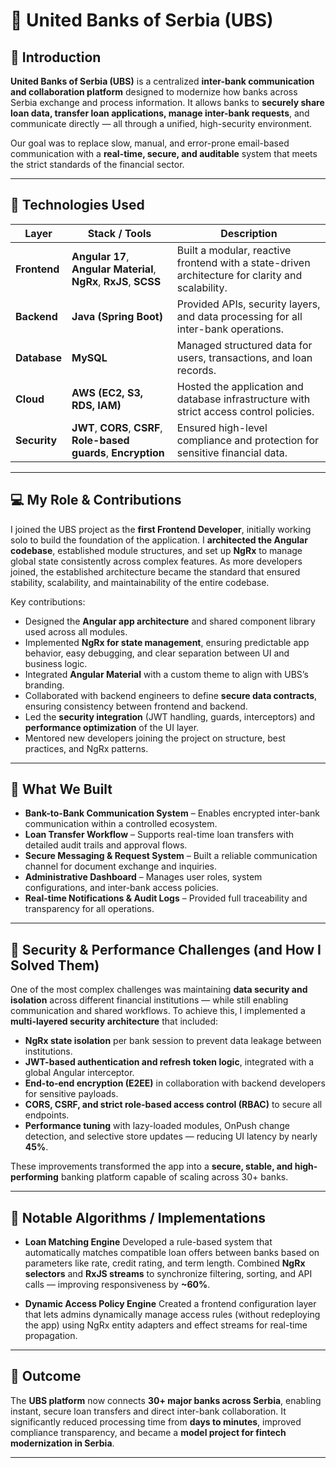 # 🏦 United Banks of Serbia (UBS)

## 🚀 Introduction

**United Banks of Serbia (UBS)** is a centralized **inter-bank communication and collaboration platform** designed to modernize how banks across Serbia exchange and process information.
It allows banks to **securely share loan data, transfer loan applications, manage inter-bank requests**, and communicate directly — all through a unified, high-security environment.

Our goal was to replace slow, manual, and error-prone email-based communication with a **real-time, secure, and auditable** system that meets the strict standards of the financial sector.

---

## 🧠 Technologies Used

| Layer        | Stack / Tools                                                      | Description                                                                                      |
| ------------ | ------------------------------------------------------------------ | ------------------------------------------------------------------------------------------------ |
| **Frontend** | **Angular 17**, **Angular Material**, **NgRx**, **RxJS**, **SCSS** | Built a modular, reactive frontend with a state-driven architecture for clarity and scalability. |
| **Backend**  | **Java (Spring Boot)**                                             | Provided APIs, security layers, and data processing for all inter-bank operations.               |
| **Database** | **MySQL**                                                          | Managed structured data for users, transactions, and loan records.                               |
| **Cloud**    | **AWS (EC2, S3, RDS, IAM)**                                        | Hosted the application and database infrastructure with strict access control policies.          |
| **Security** | **JWT**, **CORS**, **CSRF**, **Role-based guards**, **Encryption** | Ensured high-level compliance and protection for sensitive financial data.                       |

---

## 💻 My Role & Contributions

I joined the UBS project as the **first Frontend Developer**, initially working solo to build the foundation of the application.
I **architected the Angular codebase**, established module structures, and set up **NgRx** to manage global state consistently across complex features.
As more developers joined, the established architecture became the standard that ensured stability, scalability, and maintainability of the entire codebase.

Key contributions:

* Designed the **Angular app architecture** and shared component library used across all modules.
* Implemented **NgRx for state management**, ensuring predictable app behavior, easy debugging, and clear separation between UI and business logic.
* Integrated **Angular Material** with a custom theme to align with UBS’s branding.
* Collaborated with backend engineers to define **secure data contracts**, ensuring consistency between frontend and backend.
* Led the **security integration** (JWT handling, guards, interceptors) and **performance optimization** of the UI layer.
* Mentored new developers joining the project on structure, best practices, and NgRx patterns.

---

## 🧩 What We Built

* **Bank-to-Bank Communication System** – Enables encrypted inter-bank communication within a controlled ecosystem.
* **Loan Transfer Workflow** – Supports real-time loan transfers with detailed audit trails and approval flows.
* **Secure Messaging & Request System** – Built a reliable communication channel for document exchange and inquiries.
* **Administrative Dashboard** – Manages user roles, system configurations, and inter-bank access policies.
* **Real-time Notifications & Audit Logs** – Provided full traceability and transparency for all operations.

---

## 🔐 Security & Performance Challenges (and How I Solved Them)

One of the most complex challenges was maintaining **data security and isolation** across different financial institutions — while still enabling communication and shared workflows.
To achieve this, I implemented a **multi-layered security architecture** that included:

* **NgRx state isolation** per bank session to prevent data leakage between institutions.
* **JWT-based authentication and refresh token logic**, integrated with a global Angular interceptor.
* **End-to-end encryption (E2EE)** in collaboration with backend developers for sensitive payloads.
* **CORS, CSRF, and strict role-based access control (RBAC)** to secure all endpoints.
* **Performance tuning** with lazy-loaded modules, OnPush change detection, and selective store updates — reducing UI latency by nearly **45%**.

These improvements transformed the app into a **secure, stable, and high-performing** banking platform capable of scaling across 30+ banks.

---

## 🧠 Notable Algorithms / Implementations

* **Loan Matching Engine**
  Developed a rule-based system that automatically matches compatible loan offers between banks based on parameters like rate, credit rating, and term length.
  Combined **NgRx selectors** and **RxJS streams** to synchronize filtering, sorting, and API calls — improving responsiveness by **~60%**.

* **Dynamic Access Policy Engine**
  Created a frontend configuration layer that lets admins dynamically manage access rules (without redeploying the app) using NgRx entity adapters and effect streams for real-time propagation.

---

## 🏁 Outcome

The **UBS platform** now connects **30+ major banks across Serbia**, enabling instant, secure loan transfers and direct inter-bank collaboration.
It significantly reduced processing time from **days to minutes**, improved compliance transparency, and became a **model project for fintech modernization in Serbia**.

---
